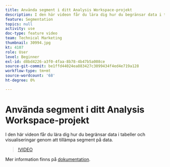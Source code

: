 ```yaml
---
title: Använda segment i ditt Analysis Workspace-projekt
description: I den här videon får du lära dig hur du begränsar data i tabeller och visualiseringar genom att tillämpa segment på data.
feature: Segmentation
topics: null
activity: use
doc-type: feature video
team: Technical Marketing
thumbnail: 30994.jpg
kt: 4107
role: User
level: Beginner
exl-id: d8bd4226-a3f0-4faa-8b78-4b47b5a008ce
source-git-commit: be1ffd44024ea883427c3099434f4ed4e719a128
workflow-type: tm+mt
source-wordcount: '68'
ht-degree: 0%

---
```


# Använda segment i ditt Analysis Workspace-projekt

I den här videon får du lära dig hur du begränsar data i tabeller och visualiseringar genom att tillämpa segment på data.

>[!VIDEO](https://video.tv.adobe.com/v/30994/?quality=12)

Mer information finns på [dokumentation](https://experienceleague.adobe.com/docs/analytics/components/segmentation/segmentation-workflow/t-seg-apply.html).
